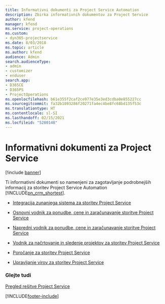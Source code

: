 ```yaml
---
title: Informativni dokumenti za Project Service Automation
description: Zbirka informativnih dokumentov za Project Service
author: kfend
manager: kfend
ms.service: project-operations
ms.custom:
- dyn365-projectservice
ms.date: 8/03/2018
ms.topic: article
ms.author: kfend
audience: Admin
search.audienceType:
- admin
- customizer
- enduser
search.app:
- D365CE
- D365PS
- ProjectOperations
ms.openlocfilehash: b61e355f2caf2ce977e35e3ed3cdba0e855227cc
ms.sourcegitcommit: fa32b1893286f20271fa4ec4be8fc68bd135f53c
ms.translationtype: HT
ms.contentlocale: sl-SI
ms.lasthandoff: 02/15/2021
ms.locfileid: "5280148"
---
```

# <a name="white-papers-for-project-service"></a>Informativni dokumenti za Project Service

[!include [banner](../includes/psa-now-project-operations.md)]

Ti informativni dokumenti so namenjeni za zagotavljanje podrobnejših informacij za storitev Project Service Automation [!INCLUDE[pn_crm_shortest](../includes/pn-crm-shortest.md)].

-   [Integracija zunanjega sistema za storitev Project Service](https://go.microsoft.com/fwlink/?LinkId=825445)

-   [Osnovni vodnik za ponudbe, cene in zaračunavanje storitve Project Service](https://go.microsoft.com/fwlink/?LinkId=825241)

-   [Napredni vodnik za ponudbe, cene in zaračunavanje storitve Project Service](https://go.microsoft.com/fwlink/?LinkId=825242)

-   [Vodnik za načrtovanje in sledenje projektov za storitev Project Service](https://go.microsoft.com/fwlink/?LinkId=825243)

-   [Poročanje za storitev Project Service](https://go.microsoft.com/fwlink/?LinkId=825446)

-   [Upravljanje virov za storitev Project Service](https://go.microsoft.com/fwlink/?LinkId=825244)

### <a name="see-also"></a>Glejte tudi
 [Pregled rešitve Project Service](../psa/overview.md)


[!INCLUDE[footer-include](../includes/footer-banner.md)]